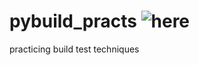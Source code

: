 # pybuild_practs ![here](https://codecov.io/github/anuragkumarak95/pybuild_practs?branch=master)
practicing build test techniques
